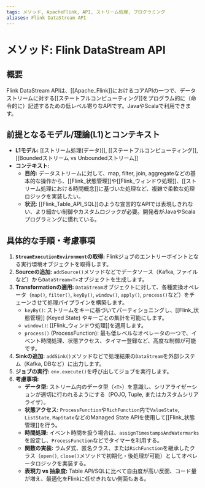 ```yaml
---
tags: メソッド, ApacheFlink, API, ストリーム処理, プログラミング
aliases: Flink DataStream API
---
```


# メソッド: Flink DataStream API

## 概要
Flink DataStream APIは、[[Apache_Flink]]におけるコアAPIの一つで、データストリームに対する[[ステートフルコンピューティング]]をプログラム的に（命令的に）記述するための低レベル寄りなAPIです。JavaやScalaで利用できます。

## 前提となるモデル/理論(L1)とコンテキスト
* **L1モデル:** [[ストリーム処理(データ)]], [[ステートフルコンピューティング]], [[Boundedストリーム vs Unboundedストリーム]]
* **コンテキスト:**
    * **目的:** データストリームに対して、map, filter, join, aggregateなどの基本的な操作から、[[Flink_状態管理]]や[[Flink_ウィンドウ処理]]、[[ストリーム処理における時間概念]]に基づいた処理など、複雑で柔軟な処理ロジックを実装したい。
    * **状況:** [[Flink_Table_API_SQL]]のような宣言的なAPIでは表現しきれない、より細かい制御やカスタムロジックが必要。開発者がJavaやScalaプログラミングに慣れている。

## 具体的な手順・考慮事項
1.  **`StreamExecutionEnvironment`の取得:** Flinkジョブのエントリーポイントとなる実行環境オブジェクトを取得します。
2.  **Sourceの追加:** `addSource()`メソッドなどでデータソース（Kafka, ファイルなど）から`DataStream<T>`オブジェクトを生成します。
3.  **Transformationの適用:** `DataStream`オブジェクトに対して、各種変換オペレータ（`map()`, `filter()`, `keyBy()`, `window()`, `apply()`, `process()`など）をチェーンさせて処理パイプラインを構築します。
    * `keyBy()`: ストリームをキーに基づいてパーティショニングし、[[Flink_状態管理]] (Keyed State) やキーごとの集計を可能にします。
    * `window()`: [[Flink_ウィンドウ処理]]を適用します。
    * `process()` (ProcessFunction): 最も低レベルなオペレータの一つで、イベント時間処理、状態アクセス、タイマー登録など、高度な制御が可能です。
4.  **Sinkの追加:** `addSink()`メソッドなどで処理結果の`DataStream`を外部システム（Kafka, DBなど）に出力します。
5.  **ジョブの実行:** `env.execute()`を呼び出してジョブを実行します。
6.  **考慮事項:**
    * **データ型:** ストリーム内のデータ型（`<T>`）を意識し、シリアライゼーションが適切に行われるようにする（POJO, Tuple, またはカスタムシリアライザ）。
    * **状態アクセス:** `ProcessFunction`や`RichFunction`内で`ValueState`, `ListState`, `MapState`などのManaged State APIを使用して[[Flink_状態管理]]を行う。
    * **時間処理:** イベント時間を扱う場合は、`assignTimestampsAndWatermarks`を設定し、`ProcessFunction`などでタイマーを利用する。
    * **関数の実装:** ラムダ式、匿名クラス、または`RichFunction`を継承したクラス（`open()`, `close()`メソッドで初期化・後処理が可能）としてオペレータロジックを実装する。
    * **表現力 vs 抽象度:** Table API/SQLに比べて自由度が高い反面、コード量が増え、最適化をFlinkに任せきれない側面もある。